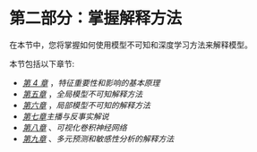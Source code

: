

# 第二部分：掌握解释方法

在本节中，您将掌握如何使用模型不可知和深度学习方法来解释模型。

本节包括以下章节:

*   [*第 4 章*](B16383_04_ePub_RK.xhtml#_idTextAnchor081) ，*特征重要性和影响的基本原理*
*   [*第五章*](B16383_05_ePub_RK.xhtml#_idTextAnchor106) ，*全局模型不可知解释方法*
*   [*第六章*](B16383_06_ePub_RK.xhtml#_idTextAnchor125) ，*局部模型不可知的解释方法*
*   [*第七章*](B16383_07_ePub_RK.xhtml#_idTextAnchor143)*主播与反事实解说*
*   [*第八章*](B16383_08_ePub_RK.xhtml#_idTextAnchor162) 、*可视化卷积神经网络*
*   [*第九章*](B16383_09_ePub_RK.xhtml#_idTextAnchor188) 、*多元预测和敏感性分析的解释方法*
